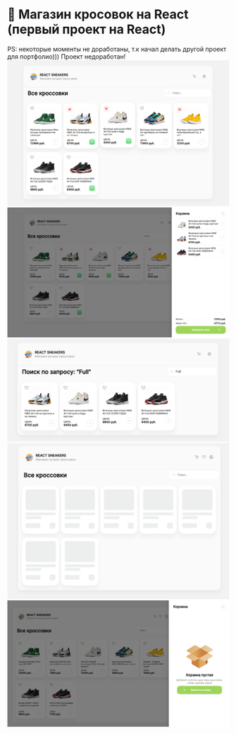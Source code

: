 # 👟 Магазин кросовок на React (первый проект на React)
PS: некоторые моменты не доработаны, т.к начал делать другой проект для портфолио))) Проект недоработан!<br/>
<img src="img1.png">
<img src="img2.png">
<img src="img3.png">
<img src="img4.png">
<img src="img5.png">
